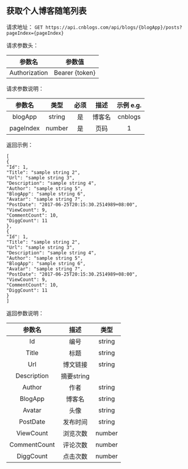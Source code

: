 ## 获取个人博客随笔列表

请求地址：
`GET https://api.cnblogs.com/api/blogs/{blogApp}/posts?pageIndex={pageIndex}`



请求参数头：


|参数名|参数值|
|:---:|:---:|
|Authorization|Bearer {token}|


请求参数说明：

|参数名|类型|必须|描述|示例 e.g.|
|:---:|:---:|:---:|:---:|:---:|
|blogApp|string|是|博客名|cnblogs|
|pageIndex|number|是|页码|1|




返回示例：
```
[
{
"Id": 1,
"Title": "sample string 2",
"Url": "sample string 3",
"Description": "sample string 4",
"Author": "sample string 5",
"BlogApp": "sample string 6",
"Avatar": "sample string 7",
"PostDate": "2017-06-25T20:15:30.2514989+08:00",
"ViewCount": 9,
"CommentCount": 10,
"DiggCount": 11
},
{
"Id": 1,
"Title": "sample string 2",
"Url": "sample string 3",
"Description": "sample string 4",
"Author": "sample string 5",
"BlogApp": "sample string 6",
"Avatar": "sample string 7",
"PostDate": "2017-06-25T20:15:30.2514989+08:00",
"ViewCount": 9,
"CommentCount": 10,
"DiggCount": 11
}
]
```
返回参数说明：

|参数名|描述|类型|
|:---:|:---:|:---:|
|Id|编号|string|
|Title|标题|string|
|Url|博文链接|string|
|Description|摘要string|
|Author|作者|string|
|BlogApp|博客名|string|
|Avatar|头像|string|
|PostDate|发布时间|string|
|ViewCount|浏览次数|number|
|CommentCount|评论次数|number|
|DiggCount|点击次数|number|